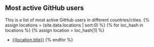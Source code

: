 ## Most active GitHub users

This is a list of most active GitHub users in different countries/cities.
{% assign locations = (site.data.locations | sort:0) %}
{% for loc_hash in locations %}
  {% assign location = loc_hash[1] %}
  * [{{location.title}}]({{location.page}})
{% endfor %}

